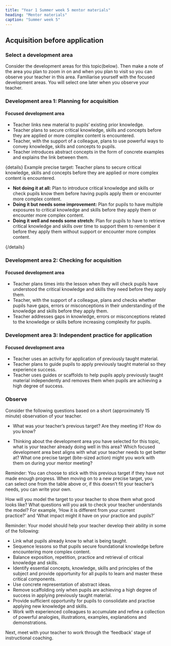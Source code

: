 ```yaml
---
title: "Year 1 Summer week 5 mentor materials"
heading: "Mentor materials"
caption: "Summer week 5"
---
```


## Acquisition before application

### Select a development area

Consider the development areas for this topic(below). Then make a note of the area you plan to zoom in on and when you plan to visit so you can observe your teacher in this area. Familiarise yourself with the focused development areas. You will select one later when you observe your teacher.

### Development area 1: Planning for acquisition

#### Focused development area

- Teacher links new material to pupils’ existing prior knowledge.
- Teacher plans to secure critical knowledge, skills and concepts before they are applied or more complex content is encountered.
- Teacher, with the support of a colleague, plans to use powerful ways to convey knowledge, skills and concepts to pupils.
- Teacher introduces abstract concepts in the form of concrete examples and explains the link between them.

{details}
Example precise target: Teacher plans to secure critical knowledge, skills and concepts before they are applied or more complex content is encountered.

- **Not doing it at all:** Plan to introduce critical knowledge and skills or check pupils know them before having pupils apply them or encounter more complex content.
- **Doing it but needs some improvement:** Plan for pupils to have multiple exposures to critical knowledge and skills before they apply them or encounter more complex content.
- **Doing it well and needs some stretch:** Plan for pupils to have to retrieve critical knowledge and skills over time to support them to remember it before they apply them without support or encounter more complex content.

{/details}

### Development area 2: Checking for acquisition

#### Focused development area

- Teacher plans times into the lesson when they will check pupils have understood the critical knowledge and skills they need before they apply them.
- Teacher, with the support of a colleague, plans and checks whether pupils have gaps, errors or misconceptions in their understanding of the knowledge and skills before they apply them.
- Teacher addresses gaps in knowledge, errors or misconceptions related to the knowledge or skills before increasing complexity for pupils.

### Development area 3: Independent practice for application

#### Focused development area

- Teacher uses an activity for application of previously taught material.
- Teacher plans to guide pupils to apply previously taught material so they experience success.
- Teacher uses guides or scaffolds to help pupils apply previously taught material independently and removes them when pupils are achieving a high degree of success.

### Observe

Consider the following questions based on a short (approximately 15 minute) observation of your teacher.

- What was your teacher’s previous target? Are they meeting it? How do you know?

- Thinking about the development area you have selected for this topic, what is your teacher already doing well in this area? Which focused development area best aligns with what your teacher needs to get better at? What one precise target (bite-sized action) might you work with them on during your mentor meeting?

Reminder: You can choose to stick with this previous target if they have not made enough progress. When moving on to a new precise target, you can select one from the table above or, if this doesn’t fit your teacher’s needs, you can write your own.

How will you model the target to your teacher to show them what good looks like? What questions will you ask to check your teacher understands the model? For example, ‘How it is different from your current practice?’ and ‘What impact might it have on your practice and pupils?’

Reminder: Your model should help your teacher develop their ability in some of the following:

- Link what pupils already know to what is being taught.
- Sequence lessons so that pupils secure foundational knowledge before encountering more complex content.
- Balance exposition, repetition, practice and retrieval of critical knowledge and skills.
- Identify essential concepts, knowledge, skills and principles of the subject and provide opportunity for all pupils to learn and master these critical components.
- Use concrete representation of abstract ideas.
- Remove scaffolding only when pupils are achieving a high degree of success in applying previously taught material.
- Provide sufficient opportunity for pupils to consolidate and practise applying new knowledge and skills.
- Work with experienced colleagues to accumulate and refine a collection of powerful analogies, illustrations, examples, explanations and demonstrations.

Next, meet with your teacher to work through the ‘feedback’ stage of instructional coaching.
